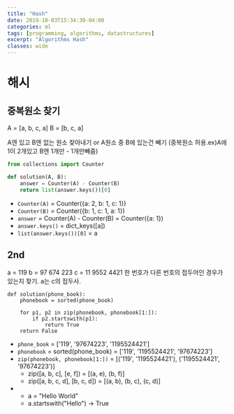```yaml
---
title: "Hash"
date: 2019-10-03T15:34:30-04:00
categories: ml
tags: [programming, algorithms, datastructures]
excerpt: "Algorithms Hash"
classes: wide
---
```


# 해시

## 중복원소 찾기

A = [a, b, c, a]
B = [b, c, a]

A엔 있고 B엔 없는 원소 찾아내기 or A원소 중 B에 있는건 빼기 (중복원소 허용.ex)A에 1이 2개있고 B엔 1개만 - 1개만빼줌)

```python
from collections import Counter

def solution(A, B):
    answer = Counter(A) - Counter(B)
    return list(answer.keys())[0]
```

- `Counter(A)` = Counter({a: 2, b: 1, c: 1})
- `Counter(B)` = Counter({b: 1, c: 1, a: 1})
- `answer` = Counter(A) - Counter(B) = Counter({a: 1})
- `answer.keys()` = dict_keys([a])
- `list(answer.keys())[0]` = a 

## 2nd

a = 119
b = 97 674 223
c = 11 9552 4421
한 번호가 다른 번호의 접두어인 경우가 있는지 찾기. a는 c의 접두사.

```
def solution(phone_book):
    phonebook = sorted(phone_book)

    for p1, p2 in zip(phonebook, phonebook[1:]):
        if p2.startswith(p1):
            return True
    return False
```

- `phone_book` = ['119', '97674223', '1195524421']
- `phonebook` = sorted(phone_book) = ['119', '1195524421', '97674223']
- `zip(phonebook, phonebook[1:])` = [('119', '1195524421'), ('1195524421', '97674223')]
	- zip([a, b, c], [e, f]) = [(a, e), (b, f)]
    - zip([a, b, c, d], [b, c, d]) = [(a, b), (b, c), (c, d)]
- 
	- a = "Hello World"
	- a.startswith("Hello") -> True
